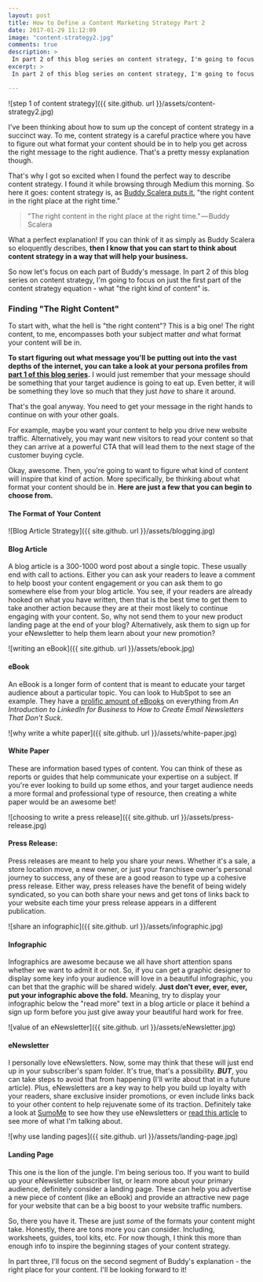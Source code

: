 ```yaml
---
layout: post
title: How to Define a Content Marketing Strategy Part 2
date: 2017-01-29 11:12:09
image: "content-strategy2.jpg"
comments: true
description: >
 In part 2 of this blog series on content strategy, I'm going to focus on just the first part of the content strategy equation - what "the right kind of content" is.
excerpt: >
 In part 2 of this blog series on content strategy, I'm going to focus on just the first part of the content strategy equation - what "the right kind of content" is.

---
```


![step 1 of content strategy]({{ site.github. url }}/assets/content-strategy2.jpg)

I've been thinking about how to sum up the concept of content strategy in a succinct way. To me, content strategy is a careful practice where you have to figure out what format your content should be in to help you get across the right message to the right audience. That's a pretty messy explanation though.

That's why I got so excited when I found the perfect way to describe content strategy. I found it while browsing through Medium this morning. So here it goes: content strategy is, as [Buddy Scalera puts it](https://medium.com/antics-in-semantics/content-strategy-in-their-words-689487ade149#.iku4ysae1), "the right content in the right place at the right time."

> "The right content in the right place at the right time." — Buddy Scalera

What a perfect explanation! If you can think of it as simply as Buddy Scalera so eloquently describes, **then I know that you can start to think about content strategy in a way that will help your business.**

So now let's focus on each part of Buddy's message. In part 2 of this blog series on content strategy, I'm going to focus on just the first part of the content strategy equation - what "the right kind of content" is.

### Finding "The Right Content"
To start with, what the hell is "the right content"? This is a big one! The right content, to me, encompasses both your subject matter *and* what format your content will be in.

**To start figuring out what message you'll be putting out into the vast depths of the internet, you can take a look at your persona profiles from [part 1 of this blog series](https://ktagilbert.github.io/katalog//2017/01/26/define-content-marketing-strategy.html).** I would just remember that your message should be something that your target audience is going to eat up. Even better, it will be something they love so much that they just *have* to share it around.

That's the goal anyway. You need to get your message in the right hands to continue on with your other goals.

For example, maybe you want your content to help you drive new website traffic. Alternatively, you may want new visitors to read your content so that they can arrive at a powerful CTA that will lead them to the next stage of the customer buying cycle.

Okay, awesome. Then, you're going to want to figure what kind of content will inspire that kind of action. More specifically, be thinking about what format your content should be in. **Here are just a few that you can begin to choose from.**

#### The Format of Your Content

![Blog Article Strategy]({{ site.github. url }}/assets/blogging.jpg)

#### Blog Article

A blog article is a 300-1000 word post about a single topic. These usually end with call to actions. Either you can ask your readers to leave a comment to help boost your content engagement or you can ask them to go somewhere else from your blog article. You see, if your readers are already hooked on what you have written, then that is the best time to get them to take another action because they are at their most likely to continue engaging with your content. So, why not send them to your new product landing page at the end of your blog? Alternatively, ask them to sign up for your eNewsletter to help them learn about your new promotion?

![writing an eBook]({{ site.github. url }}/assets/ebook.jpg)


#### eBook
An eBook is a longer form of content that is meant to educate your target audience about a particular topic. You can look to HubSpot to see an example. They have a [prolific amount of eBooks](https://library.hubspot.com/ebook) on everything from  *An Introduction to LinkedIn for Business* to *How to Create Email Newsletters That Don't Suck*.

![why write a white paper]({{ site.github. url }}/assets/white-paper.jpg)

#### White Paper
These are information based types of content. You can think of these as reports or guides that help communicate your expertise on a subject. If you're ever looking to build up some ethos, and your target audience needs a more formal and professional type of resource, then creating a white paper would be an awesome bet!

![choosing to write a press release]({{ site.github. url }}/assets/press-release.jpg)

#### Press Release:
Press releases are meant to help you share your news. Whether it's a sale, a store location move, a new owner, or just your franchisee owner's personal journey to success, any of these are a good reason to type up a cohesive press release. Either way, press releases have the benefit of being widely syndicated, so you can both share your news and get tons of links back to your website each time your press release appears in a different publication.

![share an infographic]({{ site.github. url }}/assets/infographic.jpg)

#### Infographic
Infographics are awesome because we all have short attention spans whether we want to admit it or not. So, if you can get a graphic designer to display some key info your audience will love in a beautiful infographic, you can bet that the graphic will be shared widely. **Just don't ever, ever, ever, put your infographic above the fold.** Meaning, try to display your infographic below the "read more" text in a blog article or place it behind a sign up form before you just give away your beautiful hard work for free.

![value of an eNewsletter]({{ site.github. url }}/assets/eNewsletter.jpg)

#### eNewsletter
I personally love eNewsletters. Now, some may think that these will just end up in your subscriber's spam folder. It's true, that's a possibility. ***BUT***, you can take steps to avoid that from happening (I'll write about that in a future article). Plus, eNewsletters are a key way to help you build up loyalty with your readers, share exclusive insider promotions, or even include links back to your other content to help rejuvenate some of its traction. Definitely take a look at [SumoMe](https://sumome.com/) to see how they use eNewsletters or [read this article](https://blog.hubspot.com/marketing/lead-nurturing-email-examples#sm.0001fkt4aa1682fkvsvj5homahm9h) to see more of what I'm talking about.

![why use landing pages]({{ site.github. url }}/assets/landing-page.jpg)

#### Landing Page
This one is the lion of the jungle. I'm being serious too. If you want to build up your eNewsletter subscriber list, or learn more about your primary audience, definitely consider a landing page. These can help you advertise a new piece of content (like an eBook) and provide an attractive new page for your website that can be a big boost to your website traffic numbers.


So, there you have it. These are just *some* of the formats your content might take. Honestly, there are tons more you can consider. Including, worksheets, guides, tool kits, etc. For now though, I think this more than enough info to inspire the beginning stages of your content strategy.

In part three, I'll focus on the second segment of Buddy's explanation - the right place for your content. I'll be looking forward to it!
